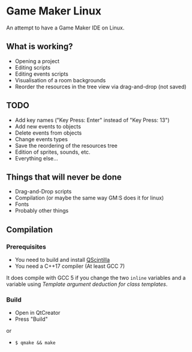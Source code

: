 # Game Maker Linux

An attempt to have a Game Maker IDE on Linux.

## What is working?

* Opening a project
* Editing scripts
* Editing events scripts
* Visualisation of a room backgrounds
* Reorder the resources in the tree view via drag-and-drop (not saved)

## TODO

* Add key names ("Key Press: Enter" instead of "Key Press: 13")
* Add new events to objects
* Delete events from objects
* Change events types
* Save the reordering of the resources tree
* Edition of sprites, sounds, etc.
* Everything else...

## Things that will never be done

* Drag-and-Drop scripts
* Compilation (or maybe the same way GM:S does it for linux)
* Fonts
* Probably other things

## Compilation

### Prerequisites

* You need to build and install [QScintilla](https://riverbankcomputing.com/software/qscintilla/intro)
* You need a C++17 compiler (At least GCC 7)

It does compile with GCC 5 if you change the two `inline` variables and a variable using *Template argument deduction for class templates*.

### Build

* Open in QtCreator
* Press "Build"

or

* `$ qmake && make`
